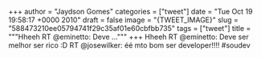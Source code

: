 
+++
author = "Jaydson Gomes"
categories = ["tweet"]
date = "Tue Oct 19 19:58:17 +0000 2010"
draft = false
image = "{TWEET_IMAGE}"
slug = "588473210ee05794741f29c35af01e60cbfbb735"
tags = ["tweet"]
title = """Hheeh RT @eminetto: Deve ..."""
+++
Hheeh RT @eminetto: Deve ser melhor ser rico :D RT @josewilker: éé mto bom ser developer!!!! #soudev
